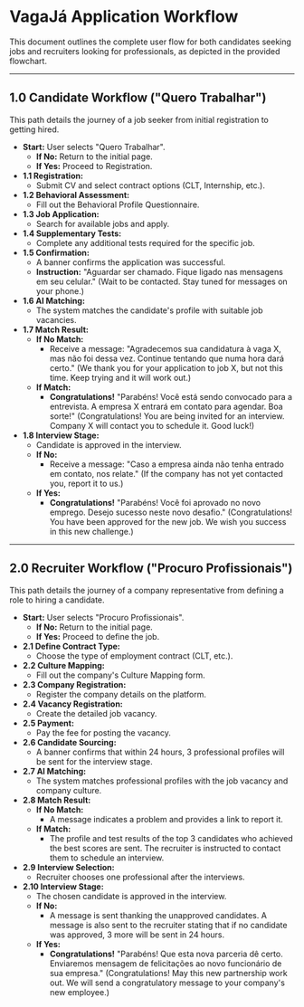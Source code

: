 # VagaJá Application Workflow

This document outlines the complete user flow for both candidates seeking jobs and recruiters looking for professionals, as depicted in the provided flowchart.

---

## 1.0 Candidate Workflow ("Quero Trabalhar")

This path details the journey of a job seeker from initial registration to getting hired.

- **Start:** User selects "Quero Trabalhar".
  - **If No:** Return to the initial page.
  - **If Yes:** Proceed to Registration.
- **1.1 Registration:**
  - Submit CV and select contract options (CLT, Internship, etc.).
- **1.2 Behavioral Assessment:**
  - Fill out the Behavioral Profile Questionnaire.
- **1.3 Job Application:**
  - Search for available jobs and apply.
- **1.4 Supplementary Tests:**
  - Complete any additional tests required for the specific job.
- **1.5 Confirmation:**
  - A banner confirms the application was successful.
  - **Instruction:** "Aguardar ser chamado. Fique ligado nas mensagens em seu celular." (Wait to be contacted. Stay tuned for messages on your phone.)
- **1.6 AI Matching:**
  - The system matches the candidate's profile with suitable job vacancies.
- **1.7 Match Result:**
  - **If No Match:**
    - Receive a message: "Agradecemos sua candidatura à vaga X, mas não foi dessa vez. Continue tentando que numa hora dará certo." (We thank you for your application to job X, but not this time. Keep trying and it will work out.)
  - **If Match:**
    - **Congratulations!** "Parabéns! Você está sendo convocado para a entrevista. A empresa X entrará em contato para agendar. Boa sorte!" (Congratulations! You are being invited for an interview. Company X will contact you to schedule it. Good luck!)
- **1.8 Interview Stage:**
  - Candidate is approved in the interview.
  - **If No:**
    - Receive a message: "Caso a empresa ainda não tenha entrado em contato, nos relate." (If the company has not yet contacted you, report it to us.)
  - **If Yes:**
    - **Congratulations!** "Parabéns! Você foi aprovado no novo emprego. Desejo sucesso neste novo desafio." (Congratulations! You have been approved for the new job. We wish you success in this new challenge.)

---

## 2.0 Recruiter Workflow ("Procuro Profissionais")

This path details the journey of a company representative from defining a role to hiring a candidate.

- **Start:** User selects "Procuro Profissionais".
  - **If No:** Return to the initial page.
  - **If Yes:** Proceed to define the job.
- **2.1 Define Contract Type:**
  - Choose the type of employment contract (CLT, etc.).
- **2.2 Culture Mapping:**
  - Fill out the company's Culture Mapping form.
- **2.3 Company Registration:**
  - Register the company details on the platform.
- **2.4 Vacancy Registration:**
  - Create the detailed job vacancy.
- **2.5 Payment:**
  - Pay the fee for posting the vacancy.
- **2.6 Candidate Sourcing:**
  - A banner confirms that within 24 hours, 3 professional profiles will be sent for the interview stage.
- **2.7 AI Matching:**
  - The system matches professional profiles with the job vacancy and company culture.
- **2.8 Match Result:**
  - **If No Match:**
    - A message indicates a problem and provides a link to report it.
  - **If Match:**
    - The profile and test results of the top 3 candidates who achieved the best scores are sent. The recruiter is instructed to contact them to schedule an interview.
- **2.9 Interview Selection:**
  - Recruiter chooses one professional after the interviews.
- **2.10 Interview Stage:**
  - The chosen candidate is approved in the interview.
  - **If No:**
    - A message is sent thanking the unapproved candidates. A message is also sent to the recruiter stating that if no candidate was approved, 3 more will be sent in 24 hours.
  - **If Yes:**
    - **Congratulations!** "Parabéns! Que esta nova parceria dê certo. Enviaremos mensagem de felicitações ao novo funcionário de sua empresa." (Congratulations! May this new partnership work out. We will send a congratulatory message to your company's new employee.)
